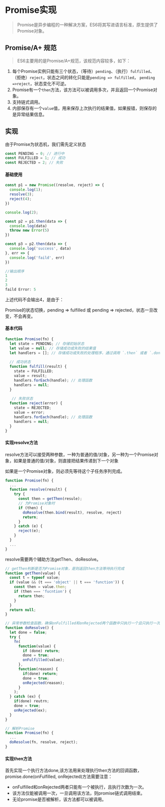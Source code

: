 # Promise实现

> Promise是异步编程的一种解决方案，ES6将其写进语言标准，原生提供了Promise对象。



## Promise/A+ 规范

> ES6主要用的是Promise/A+规范，该规范内容较多，如下：

1. 每个Promise实例只能有三个状态，（等待）`pending`、（执行）`fulfilled`、（拒绝）`reject`，状态之间的转化只能是`pending => fulfilled`， `pending =>reject`，状态变化不可逆。
2. Promise有一个`then`方法，该方法可以被调用多次，并且返回一个Promise对象。
3. 支持链式调用。
4. 内部保存有一个`value`值，用来保存上次执行的结果值，如果报错，则保存的是异常结果信息。







## 实现

由于Promise为状态机，我们需先定义状态

````typescript
const PENDING = 0; // 进行中
const FULFILLED = 1; // 成功
const REJECTED = 2; // 失败
````



#### 基础使用

````typescript
const p1 = new Promise((resolve, reject) => {
  console.log(1);
  resolve(3);
  reject(4);
})

console.log(2);

const p2 = p1.then(data => {
  console.log(data)
  throw new Error(5)
})

const p3 = p2.then(data => {
  console.log('success', data)
}, err => {
  console.log('faild', err)
})

//输出顺序
1
2
3
faild Error: 5

````

上述代码不会输出4，是由于：

Promise的状态切换，pending => fulfilled 或 pending => rejected，状态一旦改变，不会再变。







#### 基本代码

````typescript
function Promise(fn) {
  let state = PENDING; // 存储初始状态
  let value = null; // 存储成功或失败的结果值
  let handlers = []; // 存储成功或失败的处理程序，通过调用 `.then` 或者 `.done` 方法
  
  // 成功状态
  function fulfill(result) {
    state = FULFILLED;
    value = result;
    handlers.forEach(handle); // 处理函数
    handlers = null;
  }
  
   // 失败状态
  function reject(error) {
    state = REJECTED;
    value = error;
    handlers.forEach(handle); // 处理函数
    handlers = null;
  }
}
````



#### 实现resolve方法

resolve方法可以接受两种参数，一种为普通的值/对象，另一种为一个Promise对象，如果是普通的值/对象，则直接把结果传递到下一个对象

如果是一个Promise对象，则必须先等待这个子任务序列完成。

````typescript
function Promise(fn) {
  ...
  function resolve(result) {
    try {
      const then = getThen(resule);
      // 为Promise对象时
      if (then) {
        doResolve(then.bind(result), resolve, reject)
        return;
      }
    } catch (e) {
      reject(e);
    }
  }
  ...
}
````



resolve需要两个辅助方法getThen、doResolve。

````typescript
// getThen判断是否为Promise对象，是则返回then方法等待执行完成
function getThen(value) {
  const t = typeof value;
  if (value && (t === 'object' || t === 'function')) {
    const then = value.then;
    if (then === 'fucntion') {
      return then;
    }
  }
  return null;
}

// 异常参数检查函数，确保onFulfilled和onRejected两个函数中只执行一个且只执行一次，但未做异步处理。
function doResolve() {
  let done = false;
  try {
    fn(
      function(value) {
        if (done) return;
        done = true;
        onFulfilled(value);
      },
      function(reason) {
        if(done) return;
        done = true;
        onRejected(reason);
      }
    );
  } catch (ex) {
    if(done) reutrn;
    done = true;
    onRejected(ex);
  }
}

// 解析Promise
function Promise(fn) {
  ...
  doResolve(fn, resolve, reject);
}
````



#### 实现then方法

首先实现一个执行方法done,该方法用来处理执行then方法的回调函数，promise.done(onFulfilled, onRejected)方法需要注意：

- onFulfilled和onRejected两者只能有一个被执行，且执行次数为一次。
- 该方法仅能被调用一次，一旦调用该方法，则promise链式调用结束。
- 无论promise是否被解析，该方法都可以被调用。

````typescript

````



